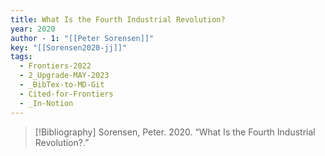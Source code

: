 ```yaml
---
title: What Is the Fourth Industrial Revolution?
year: 2020
author - 1: "[[Peter Sorensen]]"
key: "[[Sorensen2020-jj]]"
tags:
  - Frontiers-2022
  - 2_Upgrade-MAY-2023
  - _BibTex-to-MD-Git
  - Cited-for-Frontiers
  - _In-Notion
---
```


> [!Bibliography]
> Sorensen, Peter. 2020. “What Is the Fourth Industrial Revolution?.”